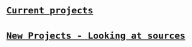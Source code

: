 # [``Current projects``](https://shipp02.github.io/current_projects)
# [``New Projects - Looking at sources``](https://shipp02.github.io/new-stuff)
